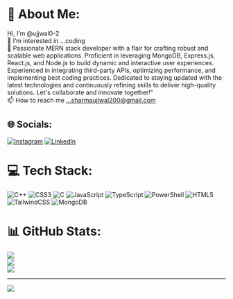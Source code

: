 # 💫 About Me:
Hi, I’m @ujjwal0-2<br>👀 I’m interested in ...coding<br>🌱 Passionate MERN stack developer with a flair for crafting robust and scalable web applications. Proficient in leveraging MongoDB, Express.js, React.js, and Node.js to build dynamic and interactive user experiences. Experienced in integrating third-party APIs, optimizing performance, and implementing best coding practices. Dedicated to staying updated with the latest technologies and continuously refining skills to deliver high-quality solutions. Let's collaborate and innovate together!"<br>📫 How to reach me ...sharmaujjwal200@gmail.com


## 🌐 Socials:
[![Instagram](https://img.shields.io/badge/Instagram-%23E4405F.svg?logo=Instagram&logoColor=white)](https://instagram.com/sharma_ujjwal_02) [![LinkedIn](https://img.shields.io/badge/LinkedIn-%230077B5.svg?logo=linkedin&logoColor=white)](https://linkedin.com/in/www.linkedin.com/in/ujjwal22) 

# 💻 Tech Stack:
![C++](https://img.shields.io/badge/c++-%2300599C.svg?style=for-the-badge&logo=c%2B%2B&logoColor=white) ![CSS3](https://img.shields.io/badge/css3-%231572B6.svg?style=for-the-badge&logo=css3&logoColor=white) ![C](https://img.shields.io/badge/c-%2300599C.svg?style=for-the-badge&logo=c&logoColor=white) ![JavaScript](https://img.shields.io/badge/javascript-%23323330.svg?style=for-the-badge&logo=javascript&logoColor=%23F7DF1E) ![TypeScript](https://img.shields.io/badge/typescript-%23007ACC.svg?style=for-the-badge&logo=typescript&logoColor=white) ![PowerShell](https://img.shields.io/badge/PowerShell-%235391FE.svg?style=for-the-badge&logo=powershell&logoColor=white) ![HTML5](https://img.shields.io/badge/html5-%23E34F26.svg?style=for-the-badge&logo=html5&logoColor=white) ![TailwindCSS](https://img.shields.io/badge/tailwindcss-%2338B2AC.svg?style=for-the-badge&logo=tailwind-css&logoColor=white) ![MongoDB](https://img.shields.io/badge/MongoDB-%234ea94b.svg?style=for-the-badge&logo=mongodb&logoColor=white)
# 📊 GitHub Stats:
![](https://github-readme-stats.vercel.app/api?username=ujjwal0-2&theme=radical&hide_border=true&include_all_commits=false&count_private=false)<br/>
![](https://github-readme-streak-stats.herokuapp.com/?user=ujjwal0-2&theme=radical&hide_border=true)<br/>
![](https://github-readme-stats.vercel.app/api/top-langs/?username=ujjwal0-2&theme=radical&hide_border=true&include_all_commits=false&count_private=false&layout=compact)

---
[![](https://visitcount.itsvg.in/api?id=ujjwal0-2&icon=0&color=0)](https://visitcount.itsvg.in)

<!-- Proudly created with GPRM ( https://gprm.itsvg.in ) -->
